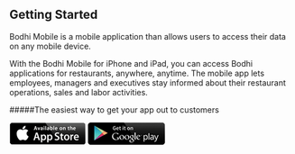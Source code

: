 ## Getting Started

Bodhi Mobile is a mobile application than allows users to access their data on any mobile device.

With the Bodhi Mobile for iPhone and iPad, you can access Bodhi applications for restaurants, anywhere, anytime. The mobile app lets employees, managers and executives stay informed about their restaurant operations, sales and labor activities. 




#####The easiest way to get your app out to customers 

 
[<img src="../../images/btn_itunes.png">](https://itunes.apple.com/us/app/bodhi-mobile/id967184526?mt=8)
[<img src="../../images/btn_play.png">](https://market.android.com/details?id=com.bodhi.mobile.android)
